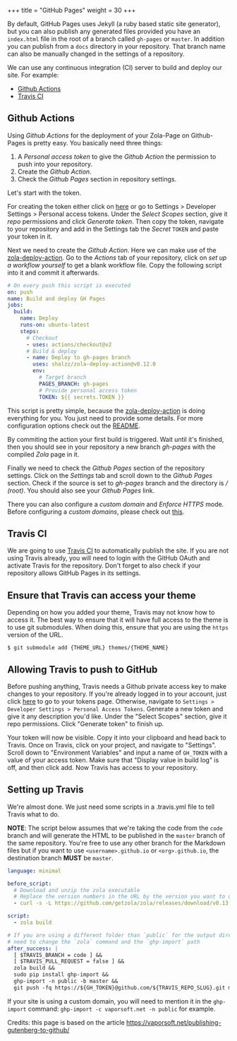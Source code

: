 +++
title = "GitHub Pages"
weight = 30
+++

By default, GitHub Pages uses Jekyll (a ruby based static site generator),
but you can also publish any generated files provided you have an `index.html` file in the root of a branch called
`gh-pages` or `master`. In addition you can publish from a `docs` directory in your repository. That branch name can
also be manually changed in the settings of a repository.

We can use any continuous integration (CI) server to build and deploy our site. For example:

 * [Github Actions](#github-actions)
 * [Travis CI](#travis-ci)

## Github Actions

Using *Github Actions* for the deployment of your Zola-Page on Github-Pages is pretty easy. You basically need three things:

1. A *Personal access token* to give the *Github Action* the permission to push into your repository.
2. Create the *Github Action*.
3. Check the *Github Pages* section in repository settings.

Let's start with the token.

For creating the token either click on [here](https://github.com/settings/tokens) or go to Settings > Developer Settings > Personal access tokens. Under the *Select Scopes* section, give it *repo* permissions and click *Generate token*. Then copy the token, navigate to your repository and add in the Settings tab the *Secret* `TOKEN` and paste your token in it.

Next we need to create the *Github Action*. Here we can make use of the [zola-deploy-action](https://github.com/shalzz/zola-deploy-action). Go to the *Actions* tab of your repository, click on *set up a workflow yourself* to get a blank workflow file. Copy the following script into it and commit it afterwards.

```yaml
# On every push this script is executed
on: push
name: Build and deploy GH Pages
jobs:
  build:
    name: Deploy
    runs-on: ubuntu-latest
    steps:
      # Checkout
      - uses: actions/checkout@v2
      # Build & deploy
      - name: Deploy to gh-pages branch
        uses: shalzz/zola-deploy-action@v0.12.0
        env:
          # Target branch
          PAGES_BRANCH: gh-pages
          # Provide personal access token
          TOKEN: ${{ secrets.TOKEN }}
```

This script is pretty simple, because the [zola-deploy-action](https://github.com/shalzz/zola-deploy-action) is doing everything for you. You just need to provide some details. For more configuration options check out the [README](https://github.com/shalzz/zola-deploy-action/blob/master/README.md).

By commiting the action your first build is triggered. Wait until it's finished, then you should see in your repository a new branch *gh-pages* with the compiled *Zola* page in it.

Finally we need to check the *Github Pages* section of the repository settings. Click on the *Settings* tab and scroll down to the *Github Pages* section. Check if the source is set to *gh-pages* branch and the directory is */ (root)*. You should also see your *Github Pages* link.

There you can also configure a *custom domain* and *Enforce HTTPS* mode. Before configuring a *custom domains*, please check out [this](https://github.com/shalzz/zola-deploy-action/blob/master/README.md#custom-domain). 

## Travis CI

We are going to use [Travis CI](https://travis-ci.org) to automatically publish the site. If you are not using Travis
already, you will need to login with the GitHub OAuth and activate Travis for the repository.
Don't forget to also check if your repository allows GitHub Pages in its settings.

## Ensure that Travis can access your theme

Depending on how you added your theme, Travis may not know how to access
it. The best way to ensure that it will have full access to the theme is to use git
submodules. When doing this, ensure that you are using the `https` version of the URL.

```shell
$ git submodule add {THEME_URL} themes/{THEME_NAME}
```

## Allowing Travis to push to GitHub

Before pushing anything, Travis needs a Github private access key to make changes to your repository.
If you're already logged in to your account, just click [here](https://github.com/settings/tokens) to go to
your tokens page.
Otherwise, navigate to `Settings > Developer Settings > Personal Access Tokens`.
Generate a new token and give it any description you'd like.
Under the "Select Scopes" section, give it repo permissions. Click "Generate token" to finish up.

Your token will now be visible.
Copy it into your clipboard and head back to Travis.
Once on Travis, click on your project, and navigate to "Settings". Scroll down to "Environment Variables" and input a name of `GH_TOKEN` with a value of your access token.
Make sure that "Display value in build log" is off, and then click add. Now Travis has access to your repository.

## Setting up Travis

We're almost done. We just need some scripts in a .travis.yml file to tell Travis what to do.

**NOTE**: The script below assumes that we're taking the code from the `code` branch and will generate the HTML to be published in the `master` branch of the same repository. You're free to use any other branch for the Markdown files but if you want to use `<username>.github.io` or `<org>.github.io`, the destination branch **MUST** be `master`.

```yaml
language: minimal

before_script:
  # Download and unzip the zola executable
  # Replace the version numbers in the URL by the version you want to use
  - curl -s -L https://github.com/getzola/zola/releases/download/v0.13.0/zola-v0.13.0-x86_64-unknown-linux-gnu.tar.gz | sudo tar xvzf - -C /usr/local/bin

script:
  - zola build

# If you are using a different folder than `public` for the output directory, you will
# need to change the `zola` command and the `ghp-import` path
after_success: |
  [ $TRAVIS_BRANCH = code ] &&
  [ $TRAVIS_PULL_REQUEST = false ] &&
  zola build &&
  sudo pip install ghp-import &&
  ghp-import -n public -b master &&
  git push -fq https://${GH_TOKEN}@github.com/${TRAVIS_REPO_SLUG}.git master
```

If your site is using a custom domain, you will need to mention it in the `ghp-import` command:
`ghp-import -c vaporsoft.net -n public` for example.

Credits: this page is based on the article https://vaporsoft.net/publishing-gutenberg-to-github/
